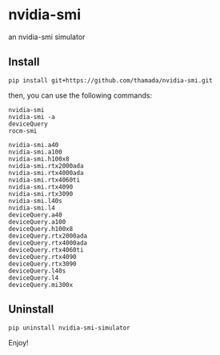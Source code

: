 # nvidia-smi

an nvidia-smi simulator


## Install

```
pip install git+https://github.com/thamada/nvidia-smi.git
```

then, you can use the following commands:

```
nvidia-smi
nvidia-smi -a
deviceQuery
rocm-smi

nvidia-smi.a40
nvidia-smi.a100
nvidia-smi.h100x8
nvidia-smi.rtx2000ada
nvidia-smi.rtx4000ada
nvidia-smi.rtx4060ti
nvidia-smi.rtx4090
nvidia-smi.rtx3090
nvidia-smi.l40s
nvidia-smi.l4
deviceQuery.a40
deviceQuery.a100
deviceQuery.h100x8
deviceQuery.rtx2000ada
deviceQuery.rtx4000ada
deviceQuery.rtx4060ti
deviceQuery.rtx4090
deviceQuery.rtx3090
deviceQuery.l40s
deviceQuery.l4
deviceQuery.mi300x
```


## Uninstall

```
pip uninstall nvidia-smi-simulator
```

Enjoy!

